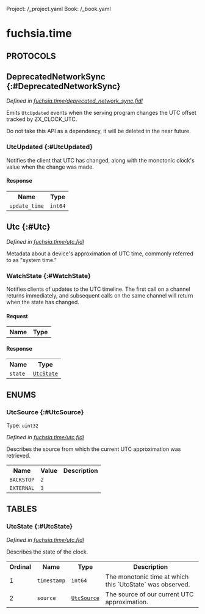 Project: /_project.yaml
Book: /_book.yaml

# fuchsia.time


## **PROTOCOLS**

## DeprecatedNetworkSync {:#DeprecatedNetworkSync}
*Defined in [fuchsia.time/deprecated_network_sync.fidl](https://fuchsia.googlesource.com/fuchsia/+/master/src/sys/netclock/deprecated_network_sync.fidl#12)*

 Emits `UtcUpdated` events when the serving program changes the UTC offset tracked by
 ZX_CLOCK_UTC.

 Do not take this API as a dependency, it will be deleted in the near future.

### UtcUpdated {:#UtcUpdated}

 Notifies the client that UTC has changed, along with the monotonic clock's value when the
 change was made.



#### Response
<table>
    <tr><th>Name</th><th>Type</th></tr>
    <tr>
            <td><code>update_time</code></td>
            <td>
                <code>int64</code>
            </td>
        </tr></table>

## Utc {:#Utc}
*Defined in [fuchsia.time/utc.fidl](https://fuchsia.googlesource.com/fuchsia/+/master/src/sys/netclock/utc.fidl#10)*

 Metadata about a device's approximation of UTC time, commonly referred to as "system time."

### WatchState {:#WatchState}

 Notifies clients of updates to the UTC timeline. The first call on a channel returns
 immediately, and subsequent calls on the same channel will return when the state
 has changed.

#### Request
<table>
    <tr><th>Name</th><th>Type</th></tr>
    </table>


#### Response
<table>
    <tr><th>Name</th><th>Type</th></tr>
    <tr>
            <td><code>state</code></td>
            <td>
                <code><a class='link' href='../fuchsia.time/index.html#UtcState'>UtcState</a></code>
            </td>
        </tr></table>





## **ENUMS**

### UtcSource {:#UtcSource}
Type: <code>uint32</code>

*Defined in [fuchsia.time/utc.fidl](https://fuchsia.googlesource.com/fuchsia/+/master/src/sys/netclock/utc.fidl#26)*

 Describes the source from which the current UTC approximation was retrieved.


<table>
    <tr><th>Name</th><th>Value</th><th>Description</th></tr><tr>
            <td><code>BACKSTOP</code></td>
            <td><code>2</code></td>
            <td></td>
        </tr><tr>
            <td><code>EXTERNAL</code></td>
            <td><code>3</code></td>
            <td></td>
        </tr></table>



## **TABLES**

### UtcState {:#UtcState}


*Defined in [fuchsia.time/utc.fidl](https://fuchsia.googlesource.com/fuchsia/+/master/src/sys/netclock/utc.fidl#18)*

 Describes the state of the clock.


<table>
    <tr><th>Ordinal</th><th>Name</th><th>Type</th><th>Description</th></tr>
    <tr>
            <td>1</td>
            <td><code>timestamp</code></td>
            <td>
                <code>int64</code>
            </td>
            <td> The monotonic time at which this `UtcState` was observed.
</td>
        </tr><tr>
            <td>2</td>
            <td><code>source</code></td>
            <td>
                <code><a class='link' href='../fuchsia.time/index.html#UtcSource'>UtcSource</a></code>
            </td>
            <td> The source of our current UTC approximation.
</td>
        </tr></table>









